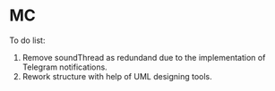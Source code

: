 # MC
To do list:

1. Remove soundThread as redundand due to the implementation of Telegram notifications.
2. Rework structure with help of UML designing tools.
